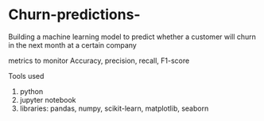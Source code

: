 # Churn-predictions-
Building a machine learning model to predict whether a customer will churn in the next month at a certain company

metrics to monitor
Accuracy, precision, recall, F1-score

Tools used 
1. python
2. jupyter notebook
3. libraries: pandas, numpy, scikit-learn, matplotlib, seaborn
